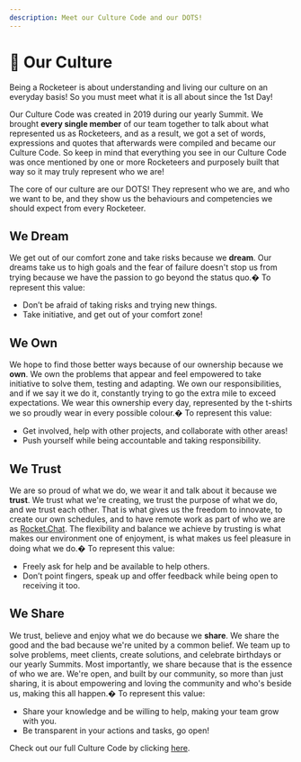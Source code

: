 ```yaml
---
description: Meet our Culture Code and our DOTS!
---
```


# 🤗 Our Culture

Being a Rocketeer is about understanding and living our culture on an everyday basis! So you must meet what it is all about since the 1st Day!

Our Culture Code was created in 2019 during our yearly Summit. We brought **every single member** of our team together to talk about what represented us as Rocketeers, and as a result, we got a set of words, expressions and quotes that afterwards were compiled and became our Culture Code. So keep in mind that everything you see in our Culture Code was once mentioned by one or more Rocketeers and purposely built that way so it may truly represent who we are!

The core of our culture are our DOTS! They represent who we are, and who we want to be, and they show us the behaviours and competencies we should expect from every Rocketeer.

## We Dream

We get out of our comfort zone and take risks because we **dream**. Our dreams take us to high goals and the fear of failure doesn't stop us from trying because we have the passion to go beyond the status quo.� To represent this value:

* Don’t be afraid of taking risks and trying new things.
* Take initiative, and get out of your comfort zone!

## We Own

We hope to find those better ways because of our ownership because we **own**. We own the problems that appear and feel empowered to take initiative to solve them, testing and adapting. We own our responsibilities, and if we say it we do it, constantly trying to go the extra mile to exceed expectations. We wear this ownership every day, represented by the t-shirts we so proudly wear in every possible colour.� To represent this value:

* Get involved, help with other projects, and collaborate with other areas!
* Push yourself while being accountable and taking responsibility.

## We Trust

We are so proud of what we do, we wear it and talk about it because we **trust**. We trust what we're creating, we trust the purpose of what we do, and we trust each other. That is what gives us the freedom to innovate, to create our own schedules, and to have remote work as part of who we are as [Rocket.Chat](http://rocket.chat/). The flexibility and balance we achieve by trusting is what makes our environment one of enjoyment, is what makes us feel pleasure in doing what we do.� To represent this value:

* Freely ask for help and be available to help others.
* Don’t point fingers, speak up and offer feedback while being open to receiving it too.

## We Share

We trust, believe and enjoy what we do because we **share**. We share the good and the bad because we're united by a common belief. We team up to solve problems, meet clients, create solutions, and celebrate birthdays or our yearly Summits. Most importantly, we share because that is the essence of who we are. We're open, and built by our community, so more than just sharing, it is about empowering and loving the community and who's beside us, making this all happen.� To represent this value:

* Share your knowledge and be willing to help, making your team grow with you.
* Be transparent in your actions and tasks, go open!

Check out our full Culture Code by clicking [here](https://docs.google.com/presentation/d/1\_X3PB7\_MsK86tF7ZPe3sDvP23rpgdGyk/edit#slide=id.p1).
